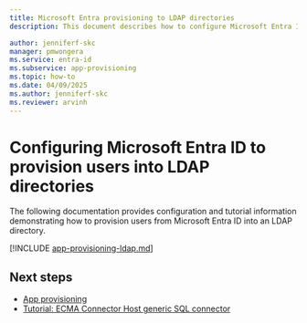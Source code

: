 ```yaml
---
title: Microsoft Entra provisioning to LDAP directories
description: This document describes how to configure Microsoft Entra ID to provision users into an LDAP directory.

author: jenniferf-skc
manager: pmwongera
ms.service: entra-id
ms.subservice: app-provisioning
ms.topic: how-to
ms.date: 04/09/2025
ms.author: jenniferf-skc
ms.reviewer: arvinh
---
```


# Configuring Microsoft Entra ID to provision users into LDAP directories
The following documentation provides configuration and tutorial information demonstrating how to provision users from Microsoft Entra ID into an LDAP directory.  


[!INCLUDE [app-provisioning-ldap.md](~/includes/app-provisioning-ldap.md)]

## Next steps

- [App provisioning](user-provisioning.md)
- [Tutorial: ECMA Connector Host generic SQL connector](tutorial-ecma-sql-connector.md)
